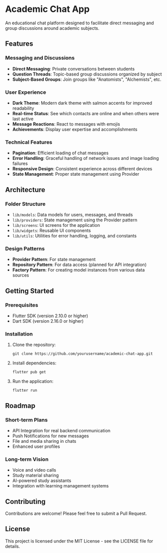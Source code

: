 # Academic Chat App

An educational chat platform designed to facilitate direct messaging and group discussions around academic subjects.

## Features

### Messaging and Discussions
- **Direct Messaging**: Private conversations between students
- **Question Threads**: Topic-based group discussions organized by subject
- **Subject-Based Groups**: Join groups like "Anatomists", "Alchemists", etc.

### User Experience
- **Dark Theme**: Modern dark theme with salmon accents for improved readability
- **Real-time Status**: See which contacts are online and when others were last active
- **Message Reactions**: React to messages with emojis
- **Achievements**: Display user expertise and accomplishments

### Technical Features
- **Pagination**: Efficient loading of chat messages
- **Error Handling**: Graceful handling of network issues and image loading failures
- **Responsive Design**: Consistent experience across different devices
- **State Management**: Proper state management using Provider

## Architecture

### Folder Structure
- `lib/models`: Data models for users, messages, and threads
- `lib/providers`: State management using the Provider pattern
- `lib/screens`: UI screens for the application
- `lib/widgets`: Reusable UI components
- `lib/utils`: Utilities for error handling, logging, and constants

### Design Patterns
- **Provider Pattern**: For state management
- **Repository Pattern**: For data access (planned for API integration)
- **Factory Pattern**: For creating model instances from various data sources

## Getting Started

### Prerequisites
- Flutter SDK (version 2.10.0 or higher)
- Dart SDK (version 2.16.0 or higher)

### Installation
1. Clone the repository:
   ```
   git clone https://github.com/yourusername/academic-chat-app.git
   ```

2. Install dependencies:
   ```
   flutter pub get
   ```

3. Run the application:
   ```
   flutter run
   ```

## Roadmap

### Short-term Plans
- API Integration for real backend communication
- Push Notifications for new messages
- File and media sharing in chats
- Enhanced user profiles

### Long-term Vision
- Voice and video calls
- Study material sharing
- AI-powered study assistants
- Integration with learning management systems

## Contributing

Contributions are welcome! Please feel free to submit a Pull Request.

## License

This project is licensed under the MIT License - see the LICENSE file for details.
